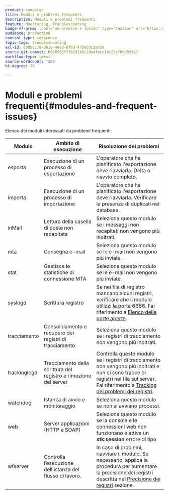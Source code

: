 ```yaml
---
product: campaign
title: Moduli e problemi frequenti
description: Moduli e problemi frequenti
feature: Monitoring, Troubleshooting
badge-v7-prem: label="on-premise e ibrido" type="Caution" url="https://experienceleague.adobe.com/docs/campaign-classic/using/installing-campaign-classic/architecture-and-hosting-models/hosting-models-lp/hosting-models.html?lang=it" tooltip="Applicabile solo alle distribuzioni on-premise e ibride"
audience: production
content-type: reference
topic-tags: troubleshooting
exl-id: dbd50178-0a16-46ed-bfad-47beb3c2a420
source-git-commit: b666535f7f82d1b8c2da4fbce1bc25cf8d39d187
workflow-type: tm+mt
source-wordcount: '266'
ht-degree: 7%

---
```


# Moduli e problemi frequenti{#modules-and-frequent-issues}



Elenco dei moduli interessati da problemi frequenti:

<table> 
 <thead> 
  <tr> 
   <th> Modulo </th> 
   <th> Ambito di esecuzione </th> 
   <th> Risoluzione dei problemi </th> 
  </tr> 
 </thead> 
 <tbody> 
  <tr> 
   <td> esporta </td> 
   <td> Esecuzione di un processo di esportazione<br /> </td> 
   <td> L'operatore che ha pianificato l'esportazione deve riavviarla. Delta o riavvio completo.<br /> </td> 
  </tr> 
  <tr> 
   <td> importa </td> 
   <td> Esecuzione di un processo di importazione<br /> </td> 
   <td> L'operatore che ha pianificato l'esportazione deve riavviarla. Verificare la presenza di duplicati nel database.<br /> </td> 
  </tr> 
  <tr> 
   <td> inMail </td> 
   <td> Lettura della casella di posta non recapitata<br /> </td> 
   <td> Seleziona questo modulo se i messaggi non recapitati non vengono più inoltrati.<br /> </td> 
  </tr> 
  <tr> 
   <td> mta </td> 
   <td> Consegna e-mail<br /> </td> 
   <td> Seleziona questo modulo se le e-mail non vengono più inviate.<br /> </td> 
  </tr> 
  <tr> 
   <td> stat </td> 
   <td> Gestisce le statistiche di connessione MTA<br /> </td> 
   <td> Seleziona questo modulo se le e-mail non vengono più inviate.<br /> </td> 
  </tr> 
  <tr> 
   <td> syslogd </td> 
   <td> Scrittura registro<br /> </td> 
   <td> Se nei file di registro mancano alcuni registri, verificare che il modulo utilizzi la porta 6666. Fai riferimento a <a href="../../production/using/general-architecture.md#list-of-open-ports" target="_blank">Elenco delle porte aperte</a>.<br /> </td> 
  </tr> 
  <tr> 
   <td> tracciamento </td> 
   <td> Consolidamento e recupero dei registri di tracciamento<br /> </td> 
   <td> Seleziona questo modulo se i registri di tracciamento non vengono più inoltrati.<br /> </td> 
  </tr> 
  <tr> 
   <td> trackinglogd </td> 
   <td> Tracciamento della scrittura del registro e rimozione del server<br /> </td> 
   <td> Controlla questo modulo se i registri di tracciamento non vengono più inoltrati e non ci sono tracce di registri nei file sul server. Fai riferimento a <a href="../../production/using/tracking-logs-issues.md" target="_blank">Tracking dei problemi dei registri</a>.<br /> </td> 
  </tr> 
  <tr> 
   <td> watchdog </td> 
   <td> Istanza di avvio e monitoraggio<br /> </td> 
   <td> Seleziona questo modulo se non si avviano processi.<br /> </td> 
  </tr> 
  <tr> 
   <td> web </td> 
   <td> Server applicazioni (HTTP e SOAP)<br /> </td> 
   <td> Seleziona questo modulo se la console e le connessioni web non funzionano e attiva un <strong>xtk:session</strong> errore di tipo<br /> </td> 
  </tr> 
  <tr> 
   <td> wfserver </td> 
   <td> Controlla l’esecuzione dell’istanza del flusso di lavoro.<br /> </td> 
   <td> In caso di problemi, riavviare il modulo. Se necessario, applica la procedura per aumentare la precisione dei registri descritta nel <a href="../../production/using/log-precision.md" target="_blank">Precisione dei registri</a> sezione.<br /> </td> 
  </tr> 
 </tbody> 
</table>
